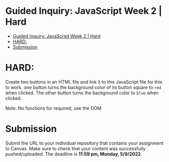 # Guided Inquiry: JavaScript Week 2 | Hard

- [Guided Inquiry: JavaScript Week 2 | Hard](#guided-inquiry-javascript-week-2--hard)
- [HARD:](#hard)
- [Submission](#submission)

# HARD:

Create two buttons in an HTML file and link it to this JavaScript file for this to work. one button turns the background color of its button square to `red` when clicked. The other button turns the background color to `blue` when clicked.

Note: No functions for required, use the DOM

# Submission

Submit the URL to your individual repository that contains your assignment to Canvas. Make sure to check that your content was successfully pushed/uploaded. The deadline is <strong>11:59 pm, Monday, 5/9/2022</strong>.
